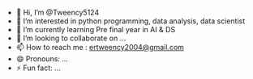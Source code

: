 - 👋 Hi, I’m @Tweency5124
- 👀 I’m interested in python programming, data analysis, data scientist 
- 🌱 I’m currently learning Pre final year in AI & DS 
- 💞️ I’m looking to collaborate on ...
- 📫 How to reach me : ertweency2004@gmail.com
- 😄 Pronouns: ...
- ⚡ Fun fact: ...

<!---
Tweency5124/Tweency5124 is a ✨ special ✨ repository because its `README.md` (this file) appears on your GitHub profile.
You can click the Preview link to take a look at your changes.
--->
